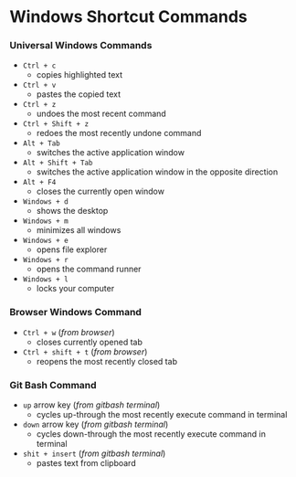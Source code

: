 # Windows Shortcut Commands

### Universal Windows Commands
* `Ctrl + c`
	* copies highlighted text
* `Ctrl + v`
	* pastes the copied text   
* `Ctrl + z`
	* undoes the most recent command
* `Ctrl + Shift + z`
	* redoes the most recently undone command
* `Alt + Tab`
	* switches the active application window 
* `Alt + Shift + Tab`
	* switches the active application window in the opposite direction
* `Alt + F4`
	* closes the currently open window
* `Windows + d`
	* shows the desktop
* `Windows + m`
	* minimizes all windows
* `Windows + e`
	* opens file explorer 
* `Windows + r` 
	* opens the command runner
* `Windows + l`
	* locks your computer



### Browser Windows Command
* `Ctrl + w` (_from browser_)
	* closes currently opened tab
* `Ctrl + shift + t` (_from browser_)
	* reopens the most recently closed tab

### Git Bash Command
* `up` arrow key (_from gitbash terminal_)
	* cycles up-through the most recently execute command in terminal
* `down` arrow key (_from gitbash terminal_)
	* cycles down-through the most recently execute command in terminal
* `shit + insert` (_from gitbash terminal_)
	* pastes text from clipboard